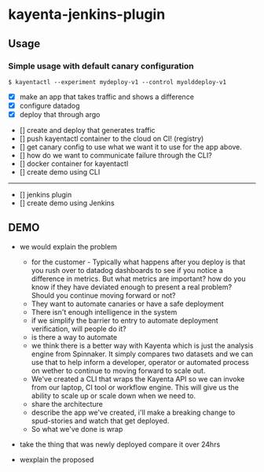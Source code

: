 # kayenta-jenkins-plugin

## Usage

### Simple usage with default canary configuration
```shell
$ kayentactl --experiment mydeploy-v1 --control myolddeploy-v1
```

- [x] make an app that takes traffic and shows a difference
- [x] configure datadog
- [x] deploy that through argo
- [] create and deploy that generates traffic
- [] push kayentactl container to the cloud on CI! (registry)
- [] get canary config to use what we want it to use for the app above.
- [] how do we want to communicate failure through the CLI? 
- [] docker container for kayentactl
- [] create demo using CLI
-----------------------------------
- [] jenkins plugin
- [] create demo using Jenkins


## DEMO
* we would explain the problem
  * for the customer - Typically what happens after you deploy is that you rush over to datadog dashboards to see if you notice a difference in metrics. But what metrics are important? how do you know if they have deviated enough to present a real problem? Should you continue moving forward or not? 
  * They want to automate canaries or have a safe deployment
  * There isn't enough intelligence in the system
  * if we simplify the barrier to entry to automate deployment verification, will people do it?
  * is there a way to automate 
  * we think there is a better way with Kayenta which is just the analysis engine from Spinnaker. It simply compares two datasets and we can use that to help inform a developer, operator or automated process on wether to continue to moving forward to scale out.
  * We've created a CLI that wraps the Kayenta API so we can invoke from our laptop, CI tool or workflow engine. This will give us the ability to scale up or scale down when we need to.
  * share the architecture 
  * describe the app we've created, i'll make a breaking change to spud-stories and watch that get deployed.
  * So what we've done is wrap 
  
* take the thing that was newly deployed compare it over 24hrs
* wexplain the proposed

